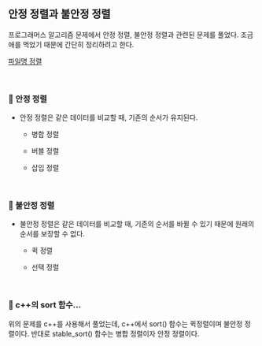 ## 안정 정렬과 불안정 정렬

프로그래머스 알고리즘 문제에서 안정 정렬, 불안정 정렬과 관련된 문제를 풀었다. 조금 애를 먹었기 때문에 간단히 정리하려고 한다.

[파일명 정렬](https://programmers.co.kr/learn/courses/30/lessons/17686)

<br>

### :book: 안정 정렬

- 안정 정렬은 같은 데이터를 비교할 때, 기존의 순서가 유지된다.

  - 병합 정렬

  - 버블 정렬

  - 삽입 정렬

<br>

### :book: 불안정 정렬

- 불안정 정렬은 같은 데이터를 비교할 때, 기존의 순서를 바뀔 수 있기 때문에 원래의 순서를 보장할 수 없다.

  - 퀵 정렬

  - 선택 정렬

<br>

### :book: c++의 sort 함수...

위의 문제를 c++를 사용해서 풀었는데, c++에서 sort() 함수는 퀵정렬이며 불안정 정렬이다. 반대로 stable_sort() 함수는 병합 정렬이자 안정 정렬이다.
